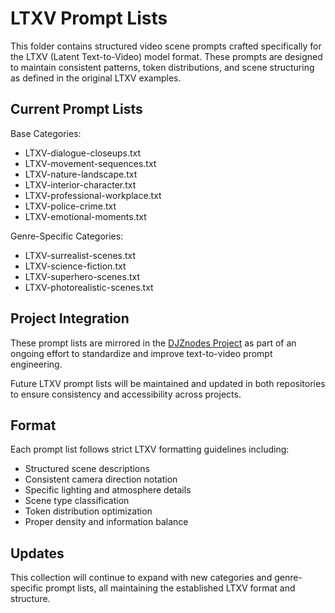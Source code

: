 # LTXV Prompt Lists

This folder contains structured video scene prompts crafted specifically for the LTXV (Latent Text-to-Video) model format. These prompts are designed to maintain consistent patterns, token distributions, and scene structuring as defined in the original LTXV examples.

## Current Prompt Lists

Base Categories:
- LTXV-dialogue-closeups.txt
- LTXV-movement-sequences.txt
- LTXV-nature-landscape.txt
- LTXV-interior-character.txt
- LTXV-professional-workplace.txt
- LTXV-police-crime.txt
- LTXV-emotional-moments.txt

Genre-Specific Categories:
- LTXV-surrealist-scenes.txt
- LTXV-science-fiction.txt
- LTXV-superhero-scenes.txt
- LTXV-photorealistic-scenes.txt

## Project Integration

These prompt lists are mirrored in the [DJZnodes Project](https://github.com/MushroomFleet/DJZ-Nodes/tree/main/prompts) as part of an ongoing effort to standardize and improve text-to-video prompt engineering.

Future LTXV prompt lists will be maintained and updated in both repositories to ensure consistency and accessibility across projects.

## Format

Each prompt list follows strict LTXV formatting guidelines including:
- Structured scene descriptions
- Consistent camera direction notation
- Specific lighting and atmosphere details
- Scene type classification
- Token distribution optimization
- Proper density and information balance

## Updates

This collection will continue to expand with new categories and genre-specific prompt lists, all maintaining the established LTXV format and structure.
